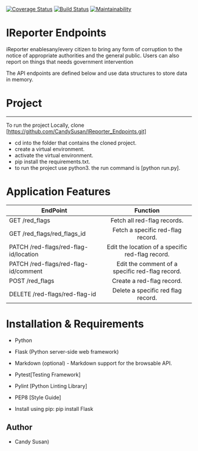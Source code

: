 [![Coverage Status](https://coveralls.io/repos/github/CandySusan/IReporter_Endpoints/badge.svg?branch=master)](https://coveralls.io/github/CandySusan/IReporter_Endpoints?branch=develop)
[![Build Status](https://travis-ci.org/CandySusan/IReporter_Endpoints.svg?branch=develop)](https://travis-ci.org/CandySusan/IReporter_Endpoints)
[![Maintainability](https://api.codeclimate.com/v1/badges/6c6f6d4edcbe4abe38ac/maintainability)](https://codeclimate.com/github/CandySusan/IReporter_Endpoints/maintainability)


#  IReporter Endpoints

iReporter enablesany/every citizen to bring any form of corruption to the notice of appropriate authorities and the general public. Users can also report on things that needs government intervention

The API endpoints are defined below and use data structures to store data in memory.

# Project
********************************************************
To run the project Locally, clone [https://github.com/CandySusan/IReporter_Endpoints.git]

- cd into the folder that contains the cloned project.
- create a virtual environment.
- activate the virtual environment.
- pip install the requirements.txt.
- to run the project use python3. the run command is [python run.py].


# Application Features

	                      
|   EndPoint                            | Function        
| -------------                         |:-------------:
| GET /red_flags                        |Fetch all red-flag records. 
| GET /red_flags/red_flags_id           |Fetch a specific red-flag record.  
| PATCH /red-flags/red-flag-id/location |Edit the location of a specific red-flag record.
  PATCH /red-flags/red-flag-id/comment  |Edit the comment of a specific red-flag record.  
  POST /red_flags                       |Create a red-flag record.
  DELETE /red-flags/red-flag-id         |Delete a specific red flag record.

# Installation & Requirements

- Python

- Flask (Python server-side web framework)

- Markdown (optional) - Markdown support for the browsable API. 

- Pytest[Testing Framework]

- Pylint [Python Linting Library]

- PEP8 [Style Guide]

- Install using pip: pip install Flask 

## Author

-  Candy Susan)      